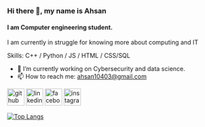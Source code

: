 ### Hi there 👋, my name is Ahsan
#### I am Computer engineering student.
I am currently in struggle for knowing more about computing and IT

Skills: C++ / Python / JS / HTML / CSS/SQL

- 🔭 I’m currently working on Cybersecurity and data science.
- 📫 How to reach me: ahsan10403@gmail.com 


[<img src='https://cdn.jsdelivr.net/npm/simple-icons@3.0.1/icons/github.svg' alt='github' height='40'>](https://github.com/AhsanUET123 )  [<img src='https://cdn.jsdelivr.net/npm/simple-icons@3.0.1/icons/linkedin.svg' alt='linkedin' height='40'>](https://www.linkedin.com/in/https://www.linkedin.com/in/muhammad-ahsan-7b56a72a6?utm_source=share&utm_campaign=share_via&utm_content=profile&utm_medium=android_app&lipi=urn%3Ali%3Apage%3Ad_flagship3_profile_view_base%3BAb6Z%2BrSIQK2lgoxz85FveQ%3D%3D/)    [<img src='https://cdn.jsdelivr.net/npm/simple-icons@3.0.1/icons/facebook.svg' alt='facebook' height='40'>](https://www.facebook.com/https://www.facebook.com/profile.php?id=100009856200435)  [<img src='https://cdn.jsdelivr.net/npm/simple-icons@3.0.1/icons/instagram.svg' alt='instagram' height='40'>](https://www.instagram.com/ahsan_10403/)  

[![Top Langs](https://github-readme-stats.vercel.app/api/top-langs/?username=AhsanUET123 )](https://github.com/anuraghazra/github-readme-stats)

